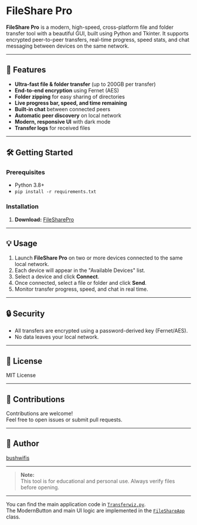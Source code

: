 # FileShare Pro

**FileShare Pro** is a modern, high-speed, cross-platform file and folder transfer tool with a beautiful GUI, built using Python and Tkinter. It supports encrypted peer-to-peer transfers, real-time progress, speed stats, and chat messaging between devices on the same network.

---

## 🚀 Features

- **Ultra-fast file & folder transfer** (up to 200GB per transfer)
- **End-to-end encryption** using Fernet (AES)
- **Folder zipping** for easy sharing of directories
- **Live progress bar, speed, and time remaining**
- **Built-in chat** between connected peers
- **Automatic peer discovery** on local network
- **Modern, responsive UI** with dark mode
- **Transfer logs** for received files

---

## 🛠️ Getting Started

### Prerequisites

- Python 3.8+
- `pip install -r requirements.txt`

### Installation

1. **Download:**
   [FileSharePro](https://github.com/bushwifi/FileShare-Pro/releases/download/V1.0.0/FileSharePro.exe)


---

## 💡 Usage

1. Launch **FileShare Pro** on two or more devices connected to the same local network.
2. Each device will appear in the "Available Devices" list.
3. Select a device and click **Connect**.
4. Once connected, select a file or folder and click **Send**.
5. Monitor transfer progress, speed, and chat in real time.

---

## 🔒 Security

- All transfers are encrypted using a password-derived key (Fernet/AES).
- No data leaves your local network.

---

## 📄 License

MIT License

---

## 🤝 Contributions

Contributions are welcome!  
Feel free to open issues or submit pull requests.

---

## 👤 Author

[bushwifis](https://github.com/yourusername)

---

> **Note:**  
> This tool is for educational and personal use. Always verify files before opening.

---

You can find the main application code in [`Transferwiz.py`](Transferwiz.py).  
The ModernButton and main UI logic are implemented in the [`FileShareApp`](Transferwiz.py) class.
